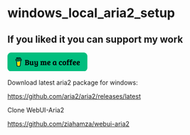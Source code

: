 # windows_local_aria2_setup

## If you liked it you can support my work
[!["Buy Me A Coffee"](https://raw.githubusercontent.com/michal-repo/random_stuff/refs/heads/main/bmac_small.png)](https://buymeacoffee.com/michaldev)



Download latest aria2 package for windows:

https://github.com/aria2/aria2/releases/latest

Clone WebUI-Aria2

https://github.com/ziahamza/webui-aria2
